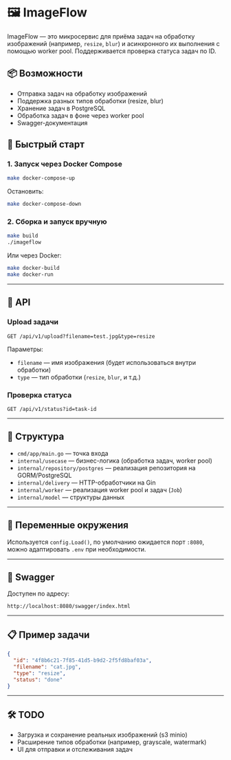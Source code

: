 # 🖼️ ImageFlow

ImageFlow — это микросервис для приёма задач на обработку изображений (например, `resize`, `blur`) и асинхронного их выполнения с помощью worker pool. Поддерживается проверка статуса задач по ID.

## 📦 Возможности

- Отправка задач на обработку изображений
- Поддержка разных типов обработки (resize, blur)
- Хранение задач в PostgreSQL
- Обработка задач в фоне через worker pool
- Swagger-документация

## 🚀 Быстрый старт

### 1. Запуск через Docker Compose

```bash
make docker-compose-up
```

Остановить:

```bash
make docker-compose-down
```

### 2. Сборка и запуск вручную

```bash
make build
./imageflow
```

Или через Docker:

```bash
make docker-build
make docker-run
```

---

## 📖 API

### Upload задачи

```http
GET /api/v1/upload?filename=test.jpg&type=resize
```

Параметры:

- `filename` — имя изображения (будет использоваться внутри обработки)
- `type` — тип обработки (`resize`, `blur`, и т.д.)

### Проверка статуса

```http
GET /api/v1/status?id=task-id
```

---

## 📂 Структура

- `cmd/app/main.go` — точка входа
- `internal/usecase` — бизнес-логика (обработка задач, worker pool)
- `internal/repository/postgres` — реализация репозитория на GORM/PostgreSQL
- `internal/delivery` — HTTP-обработчики на Gin
- `internal/worker` — реализация worker pool и задач (`Job`)
- `internal/model` — структуры данных

---

## 🔧 Переменные окружения

Используется `config.Load()`, по умолчанию ожидается порт `:8080`, можно адаптировать `.env` при необходимости.

---

## 🧪 Swagger

Доступен по адресу:

```
http://localhost:8080/swagger/index.html
```

---

## 📋 Пример задачи

```json
{
  "id": "4f8b6c21-7f85-41d5-b9d2-2f5fd8baf03a",
  "filename": "cat.jpg",
  "type": "resize",
  "status": "done"
}
```

---

## 🛠️ TODO

- Загрузка и сохранение реальных изображений (s3 minio)
- Расширение типов обработки (например, grayscale, watermark)
- UI для отправки и отслеживания задач
